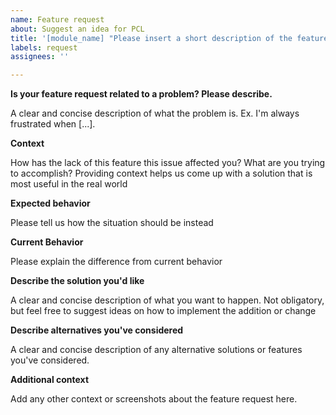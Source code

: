 ```yaml
---
name: Feature request
about: Suggest an idea for PCL
title: '[module_name] "Please insert a short description of the feature request"'
labels: request
assignees: ''

---
```


<!--- WARNING: This is an issue tracker. Before opening a new issue make sure you read https://github.com/PointCloudLibrary/pcl/blob/master/CONTRIBUTING.md#using-the-issue-tracker. -->
**Is your feature request related to a problem? Please describe.**

A clear and concise description of what the problem is. Ex. I'm always frustrated when [...]. 

**Context**

How has the lack of this feature this issue affected you? What are you trying to accomplish?
Providing context helps us come up with a solution that is most useful in the real world

**Expected behavior**

Please tell us how the situation should be instead

**Current Behavior**

Please explain the difference from current behavior

**Describe the solution you'd like**

A clear and concise description of what you want to happen. Not obligatory, but feel free to suggest ideas on how to implement the addition or change

**Describe alternatives you've considered**

A clear and concise description of any alternative solutions or features you've considered.

**Additional context**

Add any other context or screenshots about the feature request here.
